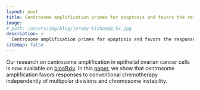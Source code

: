 ```yaml
---
layout: post
title: Centrosome amplification primes for apoptosis and favors the response to chemotherapy in ovarian cancer beyond multipolar divisions
image: 
# path: /assets/img/blog/jeremy-bishop@0,5x.jpg
description: >
  Centrosome amplification primes for apoptosis and favors the response to chemotherapy in ovarian cancer beyond multipolar divisions
sitemap: false
---
```


Our research on centrosome amplification in epithelial ovarian cancer cells
is now available on [bioaRxiv](https://www.biorxiv.org/content/10.1101/2023.07.28.550973v1). 
In this [paper](/assets/publi/Edwards_et_al_2023_Centrosome_amplification.pdf), 
we show that centrosome amplification favors responses to conventional 
chemotherapy independently of multipolar divisions and chromosome instability.
